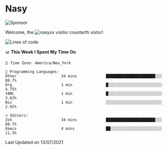 # Nasy

<!--
<p align="center">
<img height="200" src="https://github-readme-stats.vercel.app/api?username=nasyxx&count_private=true&show_icons=true&theme=dracula&include_all_commits=true"/>
<img height="200" src="https://github-readme-stats.vercel.app/api/top-langs/?username=nasyxx&theme=dracula&hide=html,jupyter+notebook&count_private=true&show_icons=true"/>
</p>

  
----------------
-->

![Sponsor](https://img.shields.io/static/v1.svg?label=Sponsor&message=%E2%9D%A4&logo=GitHub&style=flat&color=pink)
 
Welcome, the ![nasyxx visitor counter](https://count.getloli.com/get/@nasyxx?theme=rule34)th vistor!
 
<!--START_SECTION:waka-->
![Lines of code](https://img.shields.io/badge/From%20Hello%20World%20I%27ve%20Written-5.4%20million%20lines%20of%20code-blue)

📊 **This Week I Spent My Time On** 

```text
⌚︎ Time Zone: America/New_York

💬 Programming Languages: 
Other                    34 mins             ██████████████████████░░░   88.7% 
Org                      1 min               █░░░░░░░░░░░░░░░░░░░░░░░░   4.75% 
YAML                     1 min               █░░░░░░░░░░░░░░░░░░░░░░░░   3.63% 
Nix                      1 min               ░░░░░░░░░░░░░░░░░░░░░░░░░   2.92%

🔥 Editors: 
Zsh                      34 mins             ██████████████████████░░░   88.7% 
Emacs                    4 mins              ██░░░░░░░░░░░░░░░░░░░░░░░   11.3%

```


 Last Updated on 13/07/2021
<!--END_SECTION:waka-->

<!-- ![visitors](https://visitor-badge.laobi.icu/badge?page_id=nasyxx.nasyxx) -->
